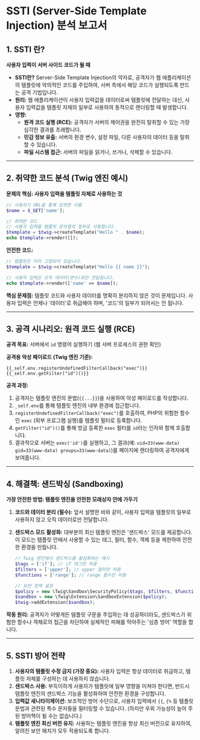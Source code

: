 # SSTI (Server-Side Template Injection) 분석 보고서

## 1. SSTI 란?

**사용자 입력이 서버 사이드 코드가 될 때**

- **SSTI란?** Server-Side Template Injection의 약자로, 공격자가 웹 애플리케이션의 템플릿에 악의적인 코드를 주입하여, 서버 측에서 해당 코드가 실행되도록 만드는 공격 기법입니다.
- **원리:** 웹 애플리케이션이 사용자 입력값을 데이터로써 템플릿에 전달하는 대신, 사용자 입력값을 템플릿 자체의 일부로 사용하여 동적으로 렌더링할 때 발생합니다.
- **영향:**
    - **원격 코드 실행 (RCE):** 공격자가 서버의 제어권을 완전히 탈취할 수 있는 가장 심각한 결과를 초래합니다.
    - **민감 정보 유출:** 서버의 환경 변수, 설정 파일, 다른 사용자의 데이터 등을 탈취할 수 있습니다.
    - **파일 시스템 접근:** 서버의 파일을 읽거나, 쓰거나, 삭제할 수 있습니다.

---

## 2. 취약한 코드 분석 (Twig 엔진 예시)

**문제의 핵심: 사용자 입력을 템플릿 자체로 사용하는 것**

```php
// 사용자가 URL을 통해 입력한 이름
$name = $_GET['name'];

// 취약한 코드
// 사용자 입력을 템플릿 문자열의 일부로 사용합니다.
$template = $twig->createTemplate("Hello " . $name);
echo $template->render([]);
```

**안전한 코드:**

```php
// 템플릿은 미리 고정되어 있습니다.
$template = $twig->createTemplate("Hello {{ name }}");

// 사용자 입력은 오직 데이터(변수)로만 전달됩니다.
echo $template->render(['name' => $name]);
```

**핵심 문제점:** 템플릿 코드와 사용자 데이터를 명확히 분리하지 않은 것이 문제입니다. 사용자 입력은 언제나 '데이터'로 취급해야 하며, '코드'의 일부가 되어서는 안 됩니다.

---

## 3. 공격 시나리오: 원격 코드 실행 (RCE)

**공격 목표:** 서버에서 `id` 명령어 실행하기 (웹 서버 프로세스의 권한 확인)

**공격용 악성 페이로드 (Twig 엔진 기준):**

`{{_self.env.registerUndefinedFilterCallback("exec")}}{{_self.env.getFilter("id")()}}`

**공격 과정:**
1.  공격자는 템플릿 엔진의 문법(`{{...}}`)을 사용하여 악성 페이로드를 작성합니다.
2.  `_self.env`를 통해 템플릿 엔진의 내부 환경에 접근합니다.
3.  `registerUndefinedFilterCallback("exec")`를 호출하여, PHP의 위험한 함수인 `exec` (외부 프로그램 실행)를 템플릿 필터로 등록합니다.
4.  `getFilter("id")()`를 통해 방금 등록한 `exec` 필터를 `id`라는 인자와 함께 호출합니다.
5.  결과적으로 서버는 `exec('id')`를 실행하고, 그 결과(예: `uid=33(www-data) gid=33(www-data) groups=33(www-data)`)를 페이지에 렌더링하여 공격자에게 보여줍니다.

---

## 4. 해결책: 샌드박싱 (Sandboxing)

**가장 안전한 방법: 템플릿 엔진을 안전한 모래상자 안에 가두기**

1.  **코드와 데이터 분리 (필수):** 앞서 설명한 바와 같이, 사용자 입력을 템플릿의 일부로 사용하지 않고 오직 데이터로만 전달합니다.
2.  **샌드박스 모드 활성화:** 대부분의 최신 템플릿 엔진은 '샌드박스' 모드를 제공합니다. 이 모드는 템플릿 안에서 사용할 수 있는 태그, 필터, 함수, 객체 등을 제한하여 안전한 환경을 만듭니다.

    ```php
    // Twig 엔진에서 샌드박스를 활성화하는 예시
    $tags = ['if']; // if 태그만 허용
    $filters = ['upper']; // upper 필터만 허용
    $functions = ['range']; // range 함수만 허용
    
    // 보안 정책 설정
    $policy = new \Twig\Sandbox\SecurityPolicy($tags, $filters, $functions);
    $sandbox = new \Twig\Extension\SandboxExtension($policy);
    $twig->addExtension($sandbox);
    ```

**작동 원리:** 공격자가 어떻게든 템플릿 구문을 주입하는 데 성공하더라도, 샌드박스가 위험한 함수나 객체로의 접근을 차단하여 실제적인 피해를 막아주는 '심층 방어' 역할을 합니다.

---

## 5. SSTI 방어 전략

1.  **사용자의 템플릿 수정 금지 (가장 중요):** 사용자 입력은 항상 데이터로 취급하고, 템플릿 자체를 구성하는 데 사용하지 않습니다.
2.  **샌드박스 사용:** 부득이하게 사용자가 템플릿에 일부 영향을 미쳐야 한다면, 반드시 템플릿 엔진의 샌드박스 기능을 활성화하여 안전한 환경을 구성합니다.
3.  **입력값 새니타이제이션:** 보조적인 방어 수단으로, 사용자 입력에서 `{{`, `{%` 등 템플릿 문법과 관련된 특수 문자들을 필터링할 수 있습니다. (하지만 우회 가능성이 높아 주된 방어책이 될 수는 없습니다.)
4.  **템플릿 엔진 최신 버전 유지:** 사용하는 템플릿 엔진을 항상 최신 버전으로 유지하여, 알려진 보안 패치가 모두 적용되도록 합니다.

